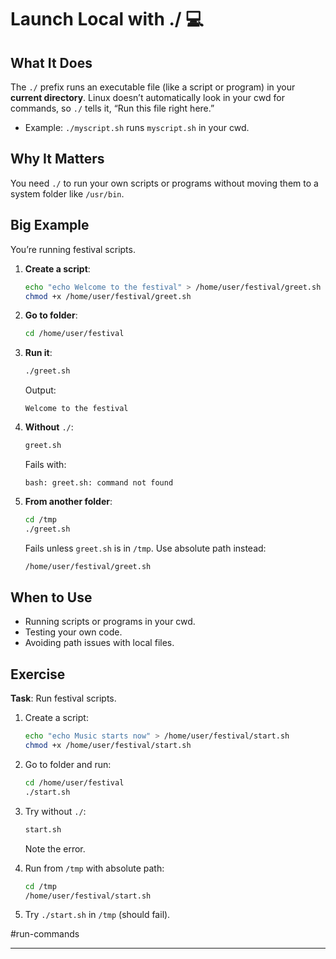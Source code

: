 # Launch Local with ./ 💻

## What It Does

The `./` prefix runs an executable file (like a script or program) in your **current directory**. Linux doesn’t automatically look in your cwd for commands, so `./` tells it, “Run this file right here.”

- Example: `./myscript.sh` runs `myscript.sh` in your cwd.

## Why It Matters

You need `./` to run your own scripts or programs without moving them to a system folder like `/usr/bin`.

## Big Example

You’re running festival scripts.

1. **Create a script**:
    
    ```bash
    echo "echo Welcome to the festival" > /home/user/festival/greet.sh
    chmod +x /home/user/festival/greet.sh
    ```
    
2. **Go to folder**:
    
    ```bash
    cd /home/user/festival
    ```
    
3. **Run it**:
    
    ```bash
    ./greet.sh
    ```
    
    Output:
    
    ```
    Welcome to the festival
    ```
    
4. **Without** `./`:
    
    ```bash
    greet.sh
    ```
    
    Fails with:
    
    ```
    bash: greet.sh: command not found
    ```
    
5. **From another folder**:
    
    ```bash
    cd /tmp
    ./greet.sh
    ```
    
    Fails unless `greet.sh` is in `/tmp`. Use absolute path instead:
    
    ```bash
    /home/user/festival/greet.sh
    ```
    

## When to Use

- Running scripts or programs in your cwd.
- Testing your own code.
- Avoiding path issues with local files.

## Exercise

**Task**: Run festival scripts.

1. Create a script:
    
    ```bash
    echo "echo Music starts now" > /home/user/festival/start.sh
    chmod +x /home/user/festival/start.sh
    ```
    
2. Go to folder and run:
    
    ```bash
    cd /home/user/festival
    ./start.sh
    ```
    
3. Try without `./`:
    
    ```bash
    start.sh
    ```
    
    Note the error.
    
4. Run from `/tmp` with absolute path:
    
    ```bash
    cd /tmp
    /home/user/festival/start.sh
    ```
    
5. Try `./start.sh` in `/tmp` (should fail).
    

#run-commands

---
